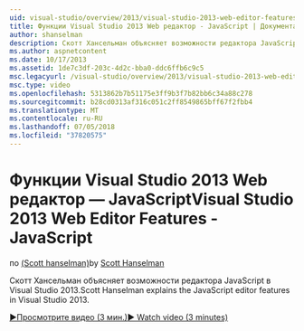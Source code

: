 ```yaml
---
uid: visual-studio/overview/2013/visual-studio-2013-web-editor-features-javascript
title: Функции Visual Studio 2013 Web редактор - JavaScript | Документация Майкрософт
author: shanselman
description: Скотт Хансельман объясняет возможности редактора JavaScript в Visual Studio 2013.
ms.author: aspnetcontent
ms.date: 10/17/2013
ms.assetid: 1de7c3df-203c-4d2c-bba0-ddc6ffb6c9c5
msc.legacyurl: /visual-studio/overview/2013/visual-studio-2013-web-editor-features-javascript
msc.type: video
ms.openlocfilehash: 5313862b7b51175e3ff9b3f7b82bb6c34a88c278
ms.sourcegitcommit: b28cd0313af316c051c2ff8549865bff67f2fbb4
ms.translationtype: MT
ms.contentlocale: ru-RU
ms.lasthandoff: 07/05/2018
ms.locfileid: "37820575"
---
```

<a name="visual-studio-2013-web-editor-features---javascript"></a><span data-ttu-id="69dba-103">Функции Visual Studio 2013 Web редактор — JavaScript</span><span class="sxs-lookup"><span data-stu-id="69dba-103">Visual Studio 2013 Web Editor Features - JavaScript</span></span>
====================
<span data-ttu-id="69dba-104">по [(Scott hanselman)](https://github.com/shanselman)</span><span class="sxs-lookup"><span data-stu-id="69dba-104">by [Scott Hanselman](https://github.com/shanselman)</span></span>

<span data-ttu-id="69dba-105">Скотт Хансельман объясняет возможности редактора JavaScript в Visual Studio 2013.</span><span class="sxs-lookup"><span data-stu-id="69dba-105">Scott Hanselman explains the JavaScript editor features in Visual Studio 2013.</span></span>

[<span data-ttu-id="69dba-106">&#9654;Просмотрите видео (3 мин.)</span><span class="sxs-lookup"><span data-stu-id="69dba-106">&#9654; Watch video (3 minutes)</span></span>](https://channel9.msdn.com/Blogs/ASP-NET-Site-Videos/visual-studio-2013-web-editor-features-javascript)
